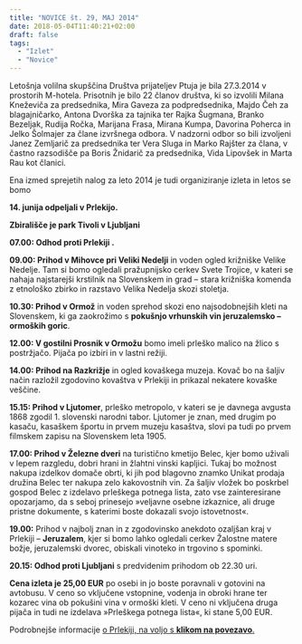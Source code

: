 ```yaml
---
title: "NOVICE št. 29, MAJ 2014"
date: 2018-05-04T11:40:21+02:00
draft: false
tags:
  - "Izlet"
  - "Novice"
---
```


Letošnja volilna skupščina Društva prijateljev Ptuja je bila 27.3.2014 v prostorih M-hotela. Prisotnih je bilo 22 članov društva, ki so izvolili Milana Kneževiča za predsednika, Mira Gaveza za podpredsednika, Majdo Čeh za blagajničarko, Antona Dvorška za tajnika ter Rajka Šugmana, Branko Bezeljak, Rudija Ročka, Marijana Frasa, Mirana Kumpa, Davorina Poherca in Jelko Šolmajer za člane izvršnega odbora. V nadzorni odbor so bili izvoljeni Janez Zemljarič za predsednika ter Vera Sluga in Marko Rajšter za člana, v častno razsodišče pa Boris Žnidarič za predsednika, Vida Lipovšek in Marta Rau kot članici.

Ena izmed sprejetih nalog za leto 2014 je tudi organiziranje izleta in letos se bomo


**14\. junija odpeljali v Prlekijo.**


**Zbirališče je park Tivoli v Ljubljani**

**07.00: Odhod proti Prlekiji .**
  <!--more-->
**09.00: Prihod v Mihovce pri Veliki Nedelji** in voden ogled križniške Velike Nedelje. Tam si     bomo ogledali pražupnijsko cerkev Svete Trojice, v kateri se nahaja najstarejši     krstilnik na Slovenskem in grad – stara križniška komenda z etnološko zbirko in     razstavo Velika Nedelja skozi stoletja.

**10.30: Prihod v Ormož** in voden sprehod skozi eno najsodobnejših kleti na Slovenskem, ki ga zaokrožimo s **pokušnjo vrhunskih vin jeruzalemsko – ormoških goric**.

**12.00: V gostilni Prosnik v Ormožu** bomo imeli prleško malico na žlico s postržjačo. Pijača po izbiri in v lastni režiji.

**14.00: Prihod na Razkrižje** in ogled kovaškega muzeja. Kovač bo na šaljiv način razložil zgodovino kovaštva v Prlekiji in prikazal nekatere kovaške veščine.

**15.15: Prihod v Ljutomer**, prleško metropolo, v kateri se je davnega avgusta 1868 zgodil 1. slovenski narodni tabor. Ljutomer je znan, med drugim po kasaču, kasaškem športu in prvem muzeju kasaštva, slovi pa tudi po prvem filmskem zapisu na Slovenskem leta 1905.

**17.00: Prihod v Železne dveri** na turistično kmetijo Belec, kjer bomo uživali v lepem razgledu, dobri hrani in žlahtni vinski kapljici. Tukaj bo možnost nakupa izdelkov domače obrti, ki jih pod blagovno znamko Unikat prodaja družina Belec ter nakupa zelo kakovostnih vin. Za šaljiv vložek bo poskrbel gospod Belec z izdelavo prleškega potnega lista, zato vse zainteresirane opozarjamo, da s seboj prinesejo »veljavne osebne izkaznice, ali druge pristne dokumente, s katerimi boste dokazali svojo istovetnost«.

**19.00:** Prihod v najbolj znan in z zgodovinsko anekdoto ozaljšan kraj v Prlekiji – **Jeruzalem**, kjer si bomo lahko ogledali cerkev Žalostne matere božje, jeruzalemski dvorec, obiskali vinoteko in trgovino s spominki.

**20.15: Odhod proti Ljubljani** s predvidenim prihodom ob 22.30 uri.

**Cena izleta je 25,00 EUR** po osebi in jo boste poravnali v gotovini na avtobusu.
V ceno so vključene vstopnine, vodenja in obroki hrane ter kozarec vina ob pokušini vina v ormoški kleti. V ceno ni vključena druga pijača in tudi ne izdelava »Prleškega potnega lista«, ki stane 5,00 EUR.



Podrobnejše informacije [o Prlekiji, na voljo s **klikom na povezavo**.](/img/novice/OPISI_KRAJEV_V_PRLEKIJI.doc "OPISI_KRAJEV_V_PRLEKIJI.doc")


